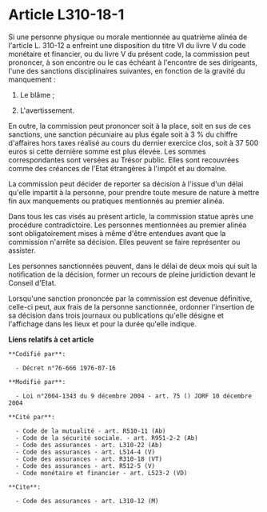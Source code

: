 # Article L310-18-1

Si une personne physique ou morale mentionnée au quatrième alinéa de l'article L. 310-12 a enfreint une disposition du titre
VI du livre V du code monétaire et financier, ou du livre V du présent code, la commission peut prononcer, à son encontre ou
le cas échéant à l'encontre de ses dirigeants, l'une des sanctions disciplinaires suivantes, en fonction de la gravité du
manquement :

1. Le blâme ;

2. L'avertissement.

En outre, la commission peut prononcer soit à la place, soit en sus de ces sanctions, une sanction pécuniaire au plus égale
soit à 3 % du chiffre d'affaires hors taxes réalisé au cours du dernier exercice clos, soit à 37 500 euros si cette dernière
somme est plus élevée. Les sommes correspondantes sont versées au Trésor public. Elles sont recouvrées comme des créances de
l'Etat étrangères à l'impôt et au domaine.

La commission peut décider de reporter sa décision à l'issue d'un délai qu'elle impartit à la personne, pour prendre toute
mesure de nature à mettre fin aux manquements ou pratiques mentionnés au premier alinéa.

Dans tous les cas visés au présent article, la commission statue après une procédure contradictoire. Les personnes
mentionnées au premier alinéa sont obligatoirement mises à même d'être entendues avant que la commission n'arrête sa
décision. Elles peuvent se faire représenter ou assister.

Les personnes sanctionnées peuvent, dans le délai de deux mois qui suit la notification de la décision, former un recours de
pleine juridiction devant le Conseil d'Etat.

Lorsqu'une sanction prononcée par la commission est devenue définitive, celle-ci peut, aux frais de la personne sanctionnée,
ordonner l'insertion de sa décision dans trois journaux ou publications qu'elle désigne et l'affichage dans les lieux et pour
la durée qu'elle indique.

**Liens relatifs à cet article**

	**Codifié par**:

	  - Décret n°76-666 1976-07-16

	**Modifié par**:

	  - Loi n°2004-1343 du 9 décembre 2004 - art. 75 () JORF 10 décembre 2004

	**Cité par**:

	  - Code de la mutualité - art. R510-11 (Ab)
	  - Code de la sécurité sociale. - art. R951-2-2 (Ab)
	  - Code des assurances - art. L310-22 (Ab)
	  - Code des assurances - art. L514-4 (V)
	  - Code des assurances - art. R310-18 (VT)
	  - Code des assurances - art. R512-5 (V)
	  - Code monétaire et financier - art. L523-2 (VD)

	**Cite**:

	  - Code des assurances - art. L310-12 (M)
